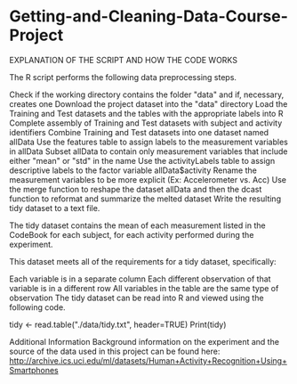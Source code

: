 # Getting-and-Cleaning-Data-Course-Project
EXPLANATION OF THE SCRIPT AND HOW THE CODE WORKS

The R script performs the following data preprocessing steps.

Check if the working directory contains the folder "data" and if, necessary, creates one
Download the project dataset into the "data" directory
Load the Training and Test datasets and the tables with the appropriate labels into R
Complete assembly of Training and Test datasets with subject and activity identifiers
Combine Training and Test datasets into one dataset named allData
Use the features table to assign labels to the measurement variables in allData
Subset allData to contain only measurement variables that include either "mean" or "std" in the name
Use the activityLabels table to assign descriptive labels to the factor variable allData$activity
Rename the measurement variables to be more explicit (Ex: Accelerometer vs. Acc)
Use the merge function to reshape the dataset allData and then the dcast function to reformat and summarize the melted dataset
Write the resulting tidy dataset to a text file.

The tidy dataset contains the mean of each measurement listed in the CodeBook for each subject, for each activity performed during the experiment.

This dataset meets all of the requirements for a tidy dataset, specifically:

Each variable is in a separate column
Each different observation of that variable is in a different row
All variables in the table are the same type of observation
The tidy dataset can be read into R and viewed using the following code.

tidy <- read.table("./data/tidy.txt", header=TRUE)
Print(tidy)

Additional Information Background information on the experiment and the source of the data used in this project can be found here: http://archive.ics.uci.edu/ml/datasets/Human+Activity+Recognition+Using+Smartphones
